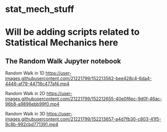 # stat_mech_stuff
# Will be adding scripts related to Statistical Mechanics here


## The Random Walk Jupyter notebook
Random Walk in 1D
https://user-images.githubusercontent.com/21221799/152213562-bee428c4-6da4-4446-af79-44716c477af4.mp4

Random Walk in 2D
https://user-images.githubusercontent.com/21221799/152212655-40e0f6ec-9d0f-46ac-96b8-a9896ebb99f0.mp4

Random Walk in 3D
https://user-images.githubusercontent.com/21221799/152213657-a4d7fb30-c803-41f5-9c8b-992cbd771391.mp4

